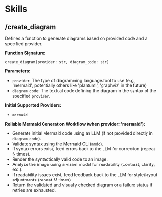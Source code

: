 
# Skills

## /create_diagram

Defines a function to generate diagrams based on provided code and a specified provider.

**Function Signature:**

`create_diagram(provider: str, diagram_code: str)`

**Parameters:**

*   `provider`: The type of diagramming language/tool to use (e.g., 'mermaid', potentially others like 'plantuml', 'graphviz' in the future).
*   `diagram_code`: The textual code defining the diagram in the syntax of the specified `provider`.

**Initial Supported Providers:**

*   `mermaid`

**Reliable Mermaid Generation Workflow (when provider='mermaid'):**

*   Generate initial Mermaid code using an LLM (if not provided directly in `diagram_code`).
*   Validate syntax using the Mermaid CLI (`mmdc`).
*   If syntax errors exist, feed errors back to the LLM for correction (repeat N times).
*   Render the syntactically valid code to an image.
*   Analyze the image using a vision model for readability (contrast, clarity, etc.).
*   If readability issues exist, feed feedback back to the LLM for style/layout adjustments (repeat M times).
*   Return the validated and visually checked diagram or a failure status if retries are exhausted.
